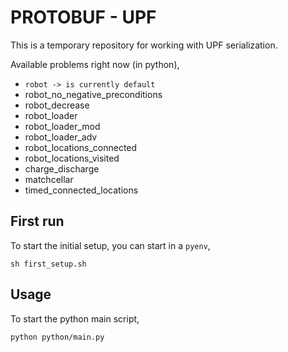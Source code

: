 <!--
 Copyright 2022 Franklin Selva. All rights reserved.
 Use of this source code is governed by a BSD-style
 license that can be found in the LICENSE file.
-->

# PROTOBUF - UPF

This is a temporary repository for working with UPF serialization.

Available problems right now (in python),

- `robot -> is currently default`
- robot_no_negative_preconditions
- robot_decrease
- robot_loader
- robot_loader_mod
- robot_loader_adv
- robot_locations_connected
- robot_locations_visited
- charge_discharge
- matchcellar
- timed_connected_locations

## First run

To start the initial setup, you can start in a `pyenv`,

```
sh first_setup.sh
```

## Usage

To start the python main script,

```
python python/main.py
```
